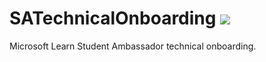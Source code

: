 # SATechnicalOnboarding ![](https://github.com/ksupasate/SATechnicalOnboarding/blob/main/icon.png)
Microsoft Learn Student Ambassador technical onboarding. 
